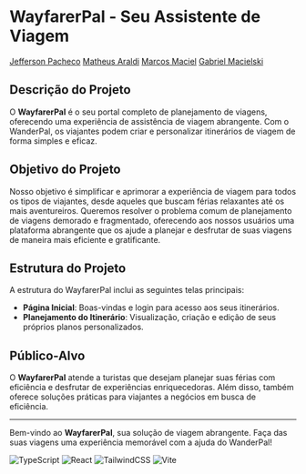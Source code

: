 # WayfarerPal - Seu Assistente de Viagem
[Jefferson Pacheco]()
[Matheus Araldi](https://github.com/Araldi42)
[Marcos Maciel](https://github.com/Marcosmaciel26)
[Gabriel Macielski](https://github.com/gtm16)

## Descrição do Projeto
O **WayfarerPal** é o seu portal completo de planejamento de viagens, oferecendo uma experiência de assistência de viagem abrangente. Com o WanderPal, os viajantes podem criar e personalizar itinerários de viagem de forma simples e eficaz.

## Objetivo do Projeto
Nosso objetivo é simplificar e aprimorar a experiência de viagem para todos os tipos de viajantes, desde aqueles que buscam férias relaxantes até os mais aventureiros. Queremos resolver o problema comum de planejamento de viagens demorado e fragmentado, oferecendo aos nossos usuários uma plataforma abrangente que os ajude a planejar e desfrutar de suas viagens de maneira mais eficiente e gratificante.

## Estrutura do Projeto
A estrutura do WayfarerPal inclui as seguintes telas principais:

- **Página Inicial**: Boas-vindas e login para acesso aos seus itinerários.
- **Planejamento do Itinerário**: Visualização, criação e edição de seus próprios planos personalizados.

## Público-Alvo
O **WayfarerPal** atende a turistas que desejam planejar suas férias com eficiência e desfrutar de experiências enriquecedoras. Além disso, também oferece soluções práticas para viajantes a negócios em busca de eficiência.

---

Bem-vindo ao **WayfarerPal**, sua solução de viagem abrangente. Faça das suas viagens uma experiência memorável com a ajuda do WanderPal!

![TypeScript](https://img.shields.io/badge/typescript-%23007ACC.svg?style=for-the-badge&logo=typescript&logoColor=white)
![React](https://img.shields.io/badge/react-%2320232a.svg?style=for-the-badge&logo=react&logoColor=%2361DAFB)
![TailwindCSS](https://img.shields.io/badge/tailwindcss-%2338B2AC.svg?style=for-the-badge&logo=tailwind-css&logoColor=white)
![Vite](https://img.shields.io/badge/vite-%23646CFF.svg?style=for-the-badge&logo=vite&logoColor=white)
